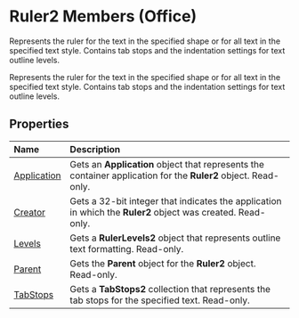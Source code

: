 
# Ruler2 Members (Office)
Represents the ruler for the text in the specified shape or for all text in the specified text style. Contains tab stops and the indentation settings for text outline levels.

Represents the ruler for the text in the specified shape or for all text in the specified text style. Contains tab stops and the indentation settings for text outline levels.


## Properties



|**Name**|**Description**|
|:-----|:-----|
|[Application](b1bb746e-7eeb-ddc9-3651-291c7e801906.md)|Gets an  **Application** object that represents the container application for the **Ruler2** object. Read-only.|
|[Creator](bd471905-f875-05e3-66ef-9c8b2ee846c6.md)|Gets a 32-bit integer that indicates the application in which the  **Ruler2** object was created. Read-only.|
|[Levels](7bf64f3e-1876-fe68-fa41-39fb909f89cd.md)|Gets a  **RulerLevels2** object that represents outline text formatting. Read-only.|
|[Parent](d4ca107d-c71f-fc80-96b4-b33d28d658f6.md)|Gets the  **Parent** object for the **Ruler2** object. Read-only.|
|[TabStops](d0531071-e789-1506-061f-debecdd2c1d7.md)|Gets a  **TabStops2** collection that represents the tab stops for the specified text. Read-only.|
